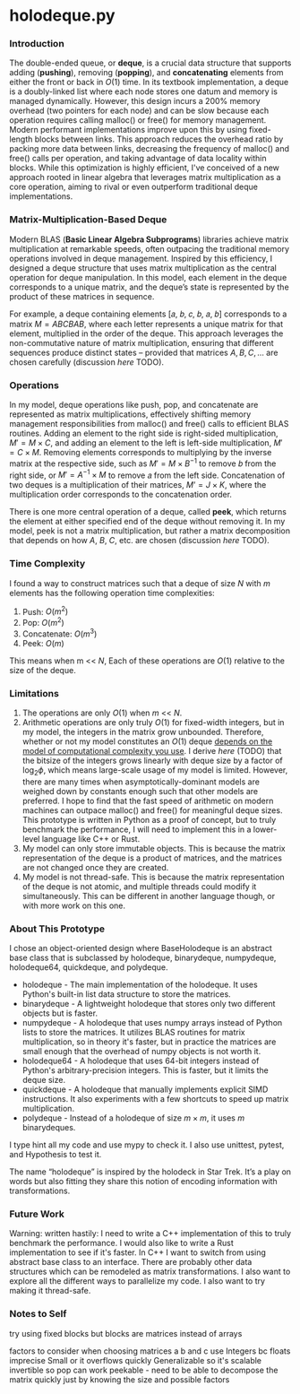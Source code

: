 # holodeque.py

### Introduction

The double-ended queue, or **deque**, is a crucial data structure that supports adding (**pushing**), removing (**popping**), and **concatenating** elements from either the front or back in $O(1)$ time. In its textbook implementation, a deque is a doubly-linked list where each node stores one datum and memory is managed dynamically. However, this design incurs a 200% memory overhead (two pointers for each node) and can be slow because each operation requires calling malloc() or free() for memory management.  Modern performant implementations improve upon this by using fixed-length blocks between links. This approach reduces the overhead ratio by packing more data between links, decreasing the frequency of malloc() and free() calls per operation, and taking advantage of data locality within blocks. While this optimization is highly efficient, I've conceived of a new approach rooted in linear algebra that leverages matrix multiplication as a core operation, aiming to rival or even outperform traditional deque implementations.

### Matrix-Multiplication-Based Deque

Modern BLAS (**Basic Linear Algebra Subprograms**) libraries achieve matrix multiplication at remarkable speeds, often outpacing the traditional memory operations involved in deque management. Inspired by this efficiency, I designed a deque structure that uses matrix multiplication as the central operation for deque manipulation. In this model, each element in the deque corresponds to a unique matrix, and the deque’s state is represented by the product of these matrices in sequence.

For example, a deque containing elements [𝑎, 𝑏, 𝑐, 𝑏, 𝑎, 𝑏] corresponds to a matrix $M=ABCBAB$, where each letter represents a unique matrix for that element, multiplied in the order of the deque. This approach leverages the non-commutative nature of matrix multiplication, ensuring that different sequences produce distinct states – provided that matrices $A, B, C, \ldots$ are chosen carefully (discussion *here* TODO).

### Operations

In my model, deque operations like push, pop, and concatenate are represented as matrix multiplications, effectively shifting memory management responsibilities from malloc() and free() calls to efficient BLAS routines. Adding an element to the right side is right-sided multiplication, $M'=M\times C$, and adding an element to the left is left-side multiplication, $M'=C\times M$. Removing elements corresponds to multiplying by the inverse matrix at the respective side, such as $M' = M \times B^{-1}$ to remove 𝑏 from the right side, or $M' = A^{-1} \times M$ to remove 𝑎 from the left side. Concatenation of two deques is a multiplication of their matrices, $M’ = J \times K$, where the multiplication order corresponds to the concatenation order.

There is one more central operation of a deque, called **peek**, which returns the element at either specified end of the deque without removing it. In my model, peek is not a matrix multiplication, but rather a matrix decomposition that depends on how $A$, $B$, $C$, etc. are chosen (discussion *here* TODO).

### Time Complexity

I found a way to construct matrices such that a deque of size $N$ with $m$ elements has the following operation time complexities:

1. Push: $O(m^2)$
2. Pop: $O(m^2)$
3. Concatenate: $O(m^3)$
4. Peek: $O(m)$

This means when m << $N$, Each of these operations are $O(1)$ relative to the size of the deque.

### Limitations

1. The operations are only $O(1)$ when $m$ << $N$.
2. Arithmetic operations are only truly $O(1)$ for fixed-width integers, but in my model, the integers in the matrix grow unbounded. Therefore, whether or not my model constitutes an $O(1)$ deque [depends on the model of computational complexity you use](https://stackoverflow.com/questions/78959192/time-complexity-of-this-dynamic-programming-algorithm-to-get-nth-fibonacci-numbe). I derive *here* (TODO) that the bitsize of the integers grows linearly with deque size by a factor of $\log_{2}{\phi}$, which means large-scale usage of my model is limited. However, there are many times when asymptotically-dominant models are weighed down by constants enough such that other models are preferred. I hope to find that the fast speed of arithmetic on modern machines can outpace malloc() and free() for meaningful deque sizes. This prototype is written in Python as a proof of concept, but to truly benchmark the performance, I will need to implement this in a lower-level language like C++ or Rust.
3. My model can only store immutable objects. This is because the matrix representation of the deque is a product of matrices, and the matrices are not changed once they are created.
4. My model is not thread-safe. This is because the matrix representation of the deque is not atomic, and multiple threads could modify it simultaneously. This can be different in another language though, or with more work on this one.

### About This Prototype

I chose an object-oriented design where BaseHolodeque is an abstract base class that is subclassed by holodeque, binarydeque, numpydeque, holodeque64, quickdeque, and polydeque.

 - holodeque - The main implementation of the holodeque. It uses Python's built-in list data structure to store the matrices.
 - binarydeque - A lightweight holodeque that stores only two different objects but is faster.
 - numpydeque - A holodeque that uses numpy arrays instead of Python lists to store the matrices. It utilizes BLAS routines for matrix multiplication, so in theory it's faster, but in practice the matrices are small enough that the overhead of numpy objects is not worth it.
 - holodeque64 - A holodeque that uses 64-bit integers instead of Python's arbitrary-precision integers. This is faster, but it limits the deque size.
 - quickdeque - A holodeque that manually implements explicit SIMD instructions. It also experiments with a few shortcuts to speed up matrix multiplication.
 - polydeque - Instead of a holodeque of size $m\times m$, it uses $m$ binarydeques. 

I type hint all my code and use mypy to check it. I also use unittest, pytest, and Hypothesis to test it.

The name “holodeque” is inspired by the holodeck in Star Trek. It’s a play on words but also fitting they share this notion of encoding information with transformations.

### Future Work

Warning: written hastily: I need to write a C++ implementation of this to truly benchmark the performance. I would also like to write a Rust implementation to see if it's faster. In C++ I want to switch from using abstract base class to an interface. There are probably other data structures which can be remodeled as matrix transformations. I also want to explore all the different ways to parallelize my code. I also want to try making it thread-safe.


### Notes to Self

try using fixed blocks but blocks are matrices instead of arrays

factors to consider when choosing matrices a b and c
use Integers bc floats imprecise
Small or it overflows quickly
Generalizable so it's scalable
invertible so pop can work
peekable - need to be able to decompose the matrix quickly just by knowing the size and possible factors